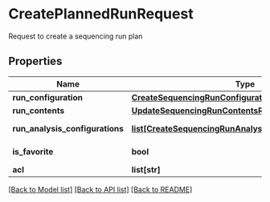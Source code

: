 # CreatePlannedRunRequest

Request to create a sequencing run plan
## Properties
Name | Type | Description | Notes
------------ | ------------- | ------------- | -------------
**run_configuration** | [**CreateSequencingRunConfigurationRequest**](CreateSequencingRunConfigurationRequest.md) |  | 
**run_contents** | [**UpdateSequencingRunContentsRequest**](UpdateSequencingRunContentsRequest.md) |  | [optional] 
**run_analysis_configurations** | [**list[CreateSequencingRunAnalysisConfigurationRequest]**](CreateSequencingRunAnalysisConfigurationRequest.md) | Run analysis configurations | [optional] 
**is_favorite** | **bool** | Set the run as favorite runs | [optional] 
**acl** | **list[str]** |  | [optional] 

[[Back to Model list]](../README.md#documentation-for-models) [[Back to API list]](../README.md#documentation-for-api-endpoints) [[Back to README]](../README.md)


